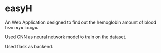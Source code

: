 # easyH

An Web Application designed to find out the hemoglobin amount of blood from eye image.


Used CNN as neural network model to train on the dataset.


Used flask as backend.
